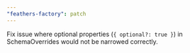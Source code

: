 ```yaml
---
"feathers-factory": patch
---
```


Fix issue where optional properties (`{ optional?: true }`) in SchemaOverrides would not be narrowed correctly.
